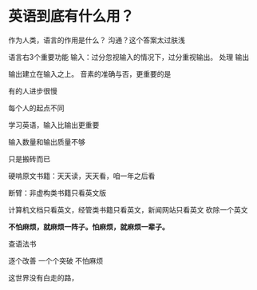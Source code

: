 # 英语到底有什么用？
作为人类，语言的作用是什么？
沟通？这个答案太过肤浅

语言右3个重要功能
输入：过分忽视输入的情况下，过分重视输出。
处理
输出

输出建立在输入之上。
音素的准确与否，更重要的是

有的人进步很慢

每个人的起点不同

学习英语，输入比输出更重要

输入数量和输出质量不够

只是搬砖而已

硬啃原文书籍：天天读，天天看，咱一年之后看

断臂：非虚构类书籍只看英文版

计算机文档只看英文，经管类书籍只看英文，新闻网站只看英文
砍除一个英文

**不怕麻烦，就麻烦一阵子。怕麻烦，就麻烦一辈子。**

查语法书

逐个改善
一个个突破
不怕麻烦

这世界没有白走的路，




